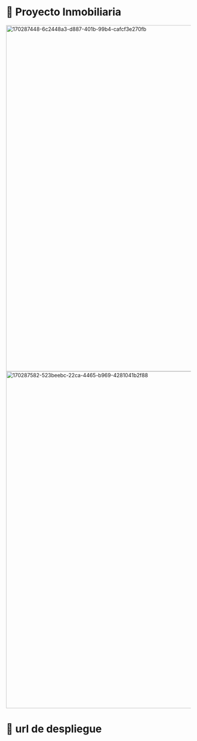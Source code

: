 # 👋  Proyecto Inmobiliaria
<img width="941" alt="170287448-6c2448a3-d887-401b-99b4-cafcf3e270fb" src="https://user-images.githubusercontent.com/101887746/187526054-9dd51a55-0c99-46d1-a8ff-5bdedc906bbe.png">
<img width="916" alt="170287582-523beebc-22ca-4465-b969-4281041b2f88" src="https://user-images.githubusercontent.com/101887746/187526055-24502f59-8f9f-4d9d-a415-ec155a2394c9.png">




# 📝 url de despliegue 



